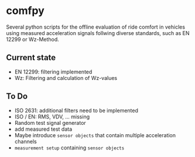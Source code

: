 # comfpy
Several python scripts for the offline evaluation of ride comfort in vehicles using measured acceleration signals follwing diverse standards, such as EN 12299 or Wz-Method.

## Current state
+ EN 12299: filtering implemented
+ Wz: Filtering and calculation of Wz-values

## To Do
+ ISO 2631: additional filters need to be implemented
+ ISO / EN: RMS, VDV, ... missing
+ Random test signal generator
+ add measured test data
+ Maybe introduce ```sensor objects``` that contain multiple acceleration channels
+ ```measurement setup``` containing ```sensor objects```
